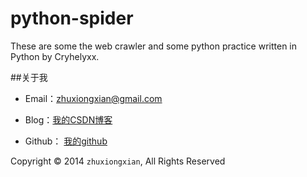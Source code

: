 python-spider
=============

These are some the web crawler and some python practice written in Python by Cryhelyxx.

##关于我

* Email：zhuxiongxian@gmail.com

* Blog：[我的CSDN博客](http://blog.csdn.net/Cryhelyxx "zhuxiongxian的挨踢博客")

* Github： [我的github](https://github.com/xiongxianzhu "zhuxiongxian的github")

Copyright © 2014 `zhuxiongxian`, All Rights Reserved
